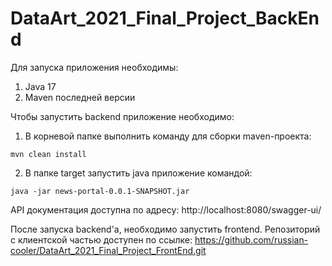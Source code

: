 ﻿# DataArt_2021_Final_Project_BackEnd
Для запуска приложения необходимы: 
1) Java 17
2) Maven последней версии
 
Чтобы запустить backend приложение необходимо:
1) В корневой папке выполнить команду для сборки maven-проекта: 

`mvn clean install`

2) В папке target запустить java приложение командой:

`java -jar news-portal-0.0.1-SNAPSHOT.jar`
  
 API документация доступна по адресу:
 http://localhost:8080/swagger-ui/
 
После запуска backend'а, необходимо запустить frontend.
Репозиторий с клиентской частью доступен по ссылке:
https://github.com/russian-cooler/DataArt_2021_Final_Project_FrontEnd.git
